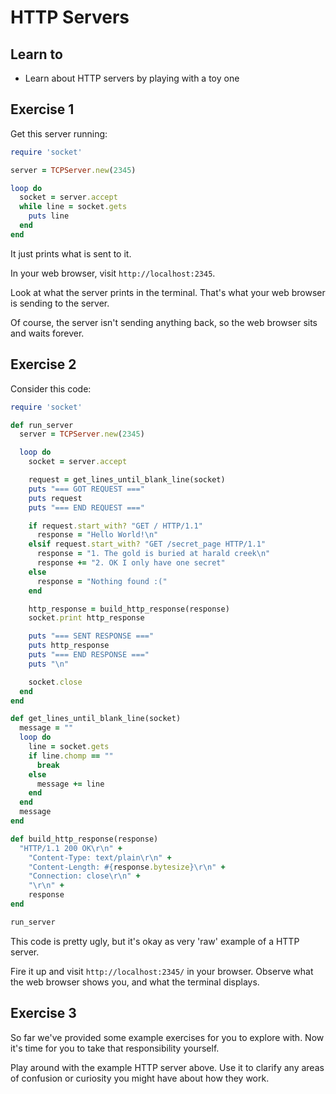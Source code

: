 HTTP Servers
============

## Learn to

* Learn about HTTP servers by playing with a toy one

## Exercise 1

Get this server running:

```ruby
require 'socket'

server = TCPServer.new(2345)

loop do
  socket = server.accept
  while line = socket.gets
    puts line
  end
end
```

It just prints what is sent to it.

In your web browser, visit `http://localhost:2345`.

Look at what the server prints in the terminal. That's what your web browser is sending to the server.

Of course, the server isn't sending anything back, so the web browser sits and waits forever.

## Exercise 2

Consider this code:

```ruby
require 'socket'

def run_server
  server = TCPServer.new(2345)

  loop do
    socket = server.accept

    request = get_lines_until_blank_line(socket)
    puts "=== GOT REQUEST ==="
    puts request
    puts "=== END REQUEST ==="

    if request.start_with? "GET / HTTP/1.1"
      response = "Hello World!\n"
    elsif request.start_with? "GET /secret_page HTTP/1.1"
      response = "1. The gold is buried at harald creek\n"
      response += "2. OK I only have one secret"
    else
      response = "Nothing found :("
    end

    http_response = build_http_response(response)
    socket.print http_response

    puts "=== SENT RESPONSE ==="
    puts http_response
    puts "=== END RESPONSE ==="
    puts "\n"

    socket.close
  end
end

def get_lines_until_blank_line(socket)
  message = ""
  loop do
    line = socket.gets
    if line.chomp == ""
      break
    else
      message += line
    end
  end
  message
end

def build_http_response(response)
  "HTTP/1.1 200 OK\r\n" +
    "Content-Type: text/plain\r\n" +
    "Content-Length: #{response.bytesize}\r\n" +
    "Connection: close\r\n" +
    "\r\n" +
    response
end

run_server
```

This code is pretty ugly, but it's okay as very 'raw' example of a HTTP server.

Fire it up and visit `http://localhost:2345/` in your browser. Observe what the web browser shows you, and what the terminal displays.

## Exercise 3

So far we've provided some example exercises for you to explore with. Now it's time for you to take that responsibility yourself.

Play around with the example HTTP server above. Use it to clarify any areas of confusion or curiosity you might have about how they work.

